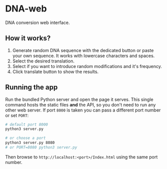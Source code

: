 # DNA-web
DNA conversion web interface.

## How it works?
1. Generate random DNA sequence with the dedicated button or paste your own sequence. It works with lowercase characters and spaces.
2. Select the desired translation.
3. Select if you want to introduce random modifications and it's frequency.
4. Click translate button to show the results.

## Running the app

Run the bundled Python server and open the page it serves. This single command 
hosts the static files **and** the API, so you don't need to run any other web
server. If port `8000` is taken you can pass a different port number or set
`PORT`:

```bash
# default port 8000
python3 server.py

# or choose a port
python3 server.py 8080
# or PORT=8080 python3 server.py
```

Then browse to `http://localhost:<port>/Index.html` using the same port number.
